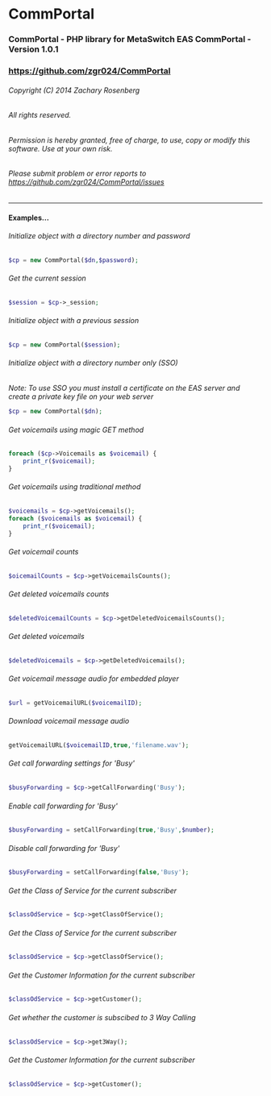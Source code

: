CommPortal
==========

### CommPortal - PHP library for MetaSwitch EAS CommPortal - Version 1.0.1
### https://github.com/zgr024/CommPortal

###### Copyright (C) 2014 Zachary Rosenberg
###### All rights reserved.
###### Permission is hereby granted, free of charge, to use, copy or modify this software.  Use at your own risk.
###### Please submit problem or error reports to https://github.com/zgr024/CommPortal/issues
---
#### Examples... 
###### Initialize object with a directory number and password
```php
$cp = new CommPortal($dn,$password);
```	
###### Get the current session
```php
$session = $cp->_session;
```
###### Initialize object with a previous session
```php
$cp = new CommPortal($session);
```
###### Initialize object with a directory number only (SSO)
*Note: To use SSO you must install a certificate on the EAS server and create a private key file on your web server*
```php
$cp = new CommPortal($dn);
```
###### Get voicemails using magic GET method
```php
foreach ($cp->Voicemails as $voicemail) {
	print_r($voicemail);
}
```
###### Get voicemails using traditional method
```php
$voicemails = $cp->getVoicemails();
foreach ($voicemails as $voicemail) {
	print_r($voicemail);
}
```
###### Get voicemail counts
```php
$oicemailCounts = $cp->getVoicemailsCounts();
```
###### Get deleted voicemails counts
```php
$deletedVoicemailCounts = $cp->getDeletedVoicemailsCounts();
```
###### Get deleted voicemails
```php
$deletedVoicemails = $cp->getDeletedVoicemails();
```
###### Get voicemail message audio for embedded player
```PHP
$url = getVoicemailURL($voicemailID);
```
###### Download voicemail message audio
```PHP
getVoicemailURL($voicemailID,true,'filename.wav');
```
###### Get call forwarding settings for 'Busy'			
```php
$busyForwarding = $cp->getCallForwarding('Busy');
```
###### Enable call forwarding for 'Busy'
```php
$busyForwarding = setCallForwarding(true,'Busy',$number);
```
###### Disable call forwarding for 'Busy'
```php
$busyForwarding = setCallForwarding(false,'Busy');
```
###### Get the Class of Service for the current subscriber		
```php
$classOdService = $cp->getClassOfService();
```
###### Get the Class of Service for the current subscriber		
```php
$classOdService = $cp->getClassOfService();
```
###### Get the Customer Information for the current subscriber		
```php
$classOdService = $cp->getCustomer();
```
###### Get whether the customer is subscibed to 3 Way Calling	
```php
$classOdService = $cp->get3Way();
```
###### Get the Customer Information for the current subscriber		
```php
$classOdService = $cp->getCustomer();
```
